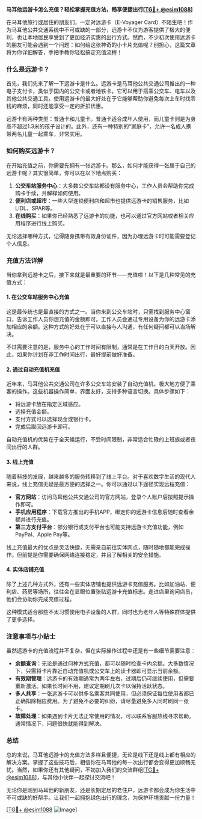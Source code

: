 **马耳他远游卡怎么充值？轻松掌握充值方法，畅享便捷出行[[TG💪+ @esim1088](https://t.me/s/esim1088)]**

在马耳他旅行或居住的朋友们，一定对远游卡（E-Voyager Card）不陌生吧！作为马耳他公共交通系统中不可或缺的一部分，远游卡不仅为游客提供了极大的便利，也让本地居民享受到了更加经济实惠的出行方式。然而，不少初次使用远游卡的朋友可能会遇到一个问题：如何给这张神奇的小卡片充值呢？别担心，这篇文章将为你详细解答，手把手教你轻松搞定充值流程！

### 什么是远游卡？

首先，我们先来了解一下远游卡是什么。远游卡是马耳他公共交通公司推出的一种电子支付卡，类似于国内的公交卡或者地铁卡。它可以用于搭乘公交车、电车以及其他公共交通工具。使用远游卡的最大好处在于它能够帮助你避免每次上车时找零钱的麻烦，同时还能享受一定的折扣优惠。

远游卡有两种类型：普通卡和儿童卡。普通卡适合成年人使用，而儿童卡则是为身高不超过1.3米的孩子设计的。此外，还有一种特别的“家庭卡”，允许一名成人携带两名儿童一起乘车，非常实用。

### 如何购买远游卡？

在开始充值之前，你需要先拥有一张远游卡。那么，如何才能获得一张属于自己的远游卡呢？其实很简单，你可以在以下地点购买：

1. **公交车站服务中心**：大多数公交车站都设有服务中心，工作人员会帮助你完成购卡手续，并解释如何使用。
2. **便利店或超市**：一些大型连锁便利店和超市也提供远游卡的销售服务，比如LIDL、SPAR等。
3. **在线购买**：如果你已经熟悉了远游卡的功能，也可以通过官方网站或者相关应用程序进行线上购买。

无论选择哪种方式，记得随身携带有效身份证件，因为办理远游卡时可能需要登记个人信息。

### 充值方法详解

当你拿到远游卡之后，接下来就是最重要的环节——充值啦！以下是几种常见的充值方式：

#### 1. 在公交车站服务中心充值

这是最传统也是最直接的方式之一。当你来到公交车站时，只需找到服务中心窗口，告诉工作人员你想充值的金额即可。工作人员会通过专用设备为你的远游卡添加相应的余额。这种方式的好处在于可以直接与人沟通，有任何疑问都可以当场解决。

不过需要注意的是，服务中心的工作时间有限制，通常是在工作日的白天开放。因此，如果你计划在非工作时间出行，最好提前做好准备。

#### 2. 通过自动充值机充值

近年来，马耳他公共交通公司在许多公交车站安装了自动充值机，极大地方便了乘客的操作。这些机器操作简单，界面友好，支持多种语言切换。具体步骤如下：

- 将远游卡放在指定区域感应。
- 选择充值金额。
- 支付方式可以选择现金或银行卡。
- 完成后取回远游卡即可。

自动充值机的优势在于全天候运行，不受时间限制，非常适合忙碌的上班族或者夜间出行的人群。

#### 3. 线上充值

随着科技的发展，越来越多的服务转移到了线上平台。对于喜欢数字生活的现代人来说，线上充值无疑是最方便的选择之一。你可以通过以下途径实现远程充值：

- **官方网站**：访问马耳他公共交通公司的官方网站，登录个人账户后按照提示操作即可。
- **手机应用程序**：下载官方推出的手机APP，绑定你的远游卡信息后随时查看余额并进行充值。
- **第三方支付平台**：部分银行或支付平台也可能支持远游卡充值功能，例如PayPal、Apple Pay等。

线上充值最大的优点是灵活快捷，无需亲自前往实体网点，随时随地都能完成操作。但前提是你需要确保网络连接稳定，并且了解相关的安全措施。

#### 4. 实体店铺充值

除了上述几种方式外，还有一些实体店铺也提供远游卡充值服务。比如加油站、便利店、药房等场所，往往会在显眼位置张贴远游卡充值标志。走进店里询问店员，他们会协助你完成充值过程。

这种模式适合那些不太习惯使用电子设备的人群，同时也为老年人等特殊群体提供了更多选择。

### 注意事项与小贴士

虽然远游卡的充值流程并不复杂，但在实际操作过程中还是有一些细节需要注意：

- **余额查询**：无论是通过何种方式充值，都可以随时检查卡内余额。大多数情况下，只需将卡片靠近自动充值机或公交车上的读卡器即可显示当前余额。
- **有效期管理**：远游卡的有效期通常为两年左右，过期后仍可继续使用，但需要重新激活。如果长时间不用，建议定期刷几次卡以保持活跃状态。
- **多人共享**：一张远游卡可以供多名乘客共同使用，但必须保证每位使用者都已正确扣除相应费用。为了避免不必要的纠纷，请尽量避免多人同时刷同一张卡。
- **故障处理**：如果遇到卡片无法正常使用的情况，可以联系客服热线寻求帮助。通常情况下，问题很快就能得到解决。

### 总结

总的来说，马耳他远游卡的充值方法多样且便捷，无论是线下还是线上都有相应的解决方案。掌握了这些技巧后，相信你在马耳他的每一次出行都会变得更加顺畅无忧。当然，如果你还有其他疑问，不妨加入我们的交流群组[[TG💪+ @esim1088](https://t.me/s/esim1088)]，与其他小伙伴一起探讨交流吧！

无论你是刚到马耳他的新朋友，还是长期定居的老住户，远游卡都会成为你生活中不可或缺的好帮手。让我们一起拥抱绿色出行的理念，为保护环境贡献一份力量！

[[TG💪+ @esim1088](https://t.me/s/esim1088) ![Image](https://i.postimg.cc/4NQfJmqS/Snipaste-2025-05-13-00-14-12.png)]